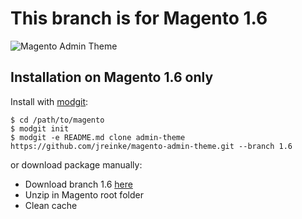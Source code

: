 # This branch is for Magento 1.6

![Magento Admin Theme](http://i.imgur.com/ELDeA.png)

## Installation on Magento 1.6 only

Install with [modgit](https://github.com/jreinke/modgit):

    $ cd /path/to/magento
    $ modgit init
    $ modgit -e README.md clone admin-theme https://github.com/jreinke/magento-admin-theme.git --branch 1.6

or download package manually:

* Download branch 1.6 [here](https://github.com/jreinke/magento-admin-theme/zipball/1.6)
* Unzip in Magento root folder
* Clean cache
